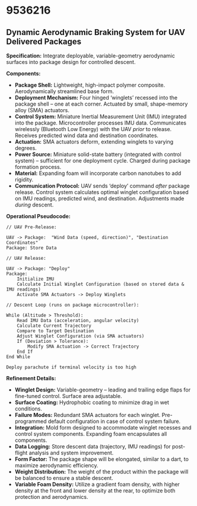 # 9536216

## Dynamic Aerodynamic Braking System for UAV Delivered Packages

**Specification:** Integrate deployable, variable-geometry aerodynamic surfaces into package design for controlled descent.

**Components:**

*   **Package Shell:** Lightweight, high-impact polymer composite. Aerodynamically streamlined base form.
*   **Deployment Mechanism:** Four hinged ‘winglets’ recessed into the package shell – one at each corner.  Actuated by small, shape-memory alloy (SMA) actuators.
*   **Control System:** Miniature Inertial Measurement Unit (IMU) integrated into the package.  Microcontroller processes IMU data. Communicates wirelessly (Bluetooth Low Energy) with the UAV *prior* to release. Receives predicted wind data and destination coordinates.
*   **Actuation:** SMA actuators deform, extending winglets to varying degrees.
*   **Power Source:** Miniature solid-state battery (integrated with control system) – sufficient for one deployment cycle.  Charged during package formation process.
*   **Material:** Expanding foam will incorporate carbon nanotubes to add rigidity.
*   **Communication Protocol:** UAV sends ‘deploy’ command *after* package release. Control system calculates optimal winglet configuration based on IMU readings, predicted wind, and destination.  Adjustments made *during* descent.

**Operational Pseudocode:**

```
// UAV Pre-Release:

UAV -> Package:  "Wind Data (speed, direction)", "Destination Coordinates"
Package: Store Data

// UAV Release:

UAV -> Package: "Deploy"
Package:
    Initialize IMU
    Calculate Initial Winglet Configuration (based on stored data & IMU readings)
    Activate SMA Actuators -> Deploy Winglets
    
// Descent Loop (runs on package microcontroller):

While (Altitude > Threshold):
    Read IMU Data (acceleration, angular velocity)
    Calculate Current Trajectory
    Compare to Target Destination
    Adjust Winglet Configuration (via SMA actuators)
    If (Deviation > Tolerance):
        Modify SMA Actuation -> Correct Trajectory
    End If
End While

Deploy parachute if terminal velocity is too high

```

**Refinement Details:**

*   **Winglet Design:** Variable-geometry – leading and trailing edge flaps for fine-tuned control.  Surface area adjustable.
*   **Surface Coating:** Hydrophobic coating to minimize drag in wet conditions.
*   **Failure Modes:** Redundant SMA actuators for each winglet. Pre-programmed default configuration in case of control system failure.
*   **Integration:** Mold form designed to accommodate winglet recesses and control system components. Expanding foam encapsulates all components.
*   **Data Logging:** Store descent data (trajectory, IMU readings) for post-flight analysis and system improvement.
*   **Form Factor:** The package shape will be elongated, similar to a dart, to maximize aerodynamic efficiency.
*   **Weight Distribution:** The weight of the product within the package will be balanced to ensure a stable descent.
*    **Variable Foam Density:** Utilize a gradient foam density, with higher density at the front and lower density at the rear, to optimize both protection and aerodynamics.